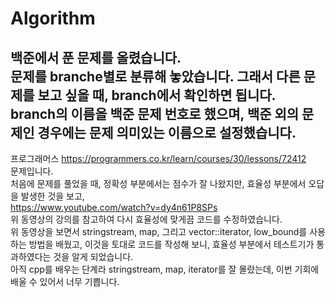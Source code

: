 # Algorithm
백준에서 푼 문제를 올렸습니다.         
문제를 branche별로 분류해 놓았습니다.
그래서 다른 문제를 보고 싶을 때, branch에서 확인하면 됩니다.           
branch의 이름을 백준 문제 번호로 했으며, 백준 외의 문제인 경우에는 문제 의미있는 이름으로 설정했습니다.
-----------------------------------------------------------------------------               
프로그래머스 https://programmers.co.kr/learn/courses/30/lessons/72412     
문제입니다.    
처음에 문제를 풀었을 때, 정확성 부분에서는 점수가 잘 나왔지만, 효율성 부분에서 오답을 발생한 것을 보고,         
https://www.youtube.com/watch?v=dy4n61P8SPs  
위 동영상의 강의를 참고하여 다시 효율성에 맞게끔 코드를 수정하였습니다.         
위 동영상을 보면서 stringstream, map, 그리고 vector::iterator, low_bound를 사용하는 방법을 배웠고,
이것을 토대로 코드를 작성해 보니, 효율성 부분에서 테스트기가 통과하였다는 것을 알게 되었습니다.          
아직 cpp를 배우는 단계라 stringstream, map, iterator를 잘 몰랐는데, 이번 기회에 배울 수 있어서 너무 기쁩니다.           
